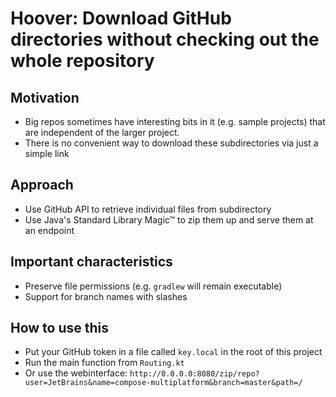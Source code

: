 # Hoover: Download GitHub directories without checking out the whole repository

## Motivation
- Big repos sometimes have interesting bits in it (e.g. sample projects) that are independent of the larger project.
- There is no convenient way to download these subdirectories via just a simple link

## Approach

- Use GitHub API to retrieve individual files from subdirectory
- Use Java's Standard Library Magic™ to zip them up and serve them at an endpoint

## Important characteristics
- Preserve file permissions (e.g. `gradlew` will remain executable)
- Support for branch names with slashes

## How to use this

- Put your GitHub token in a file called `key.local` in the root of this project
- Run the main function from `Routing.kt`
- Or use the webinterface: `http://0.0.0.0:8080/zip/repo?user=JetBrains&name=compose-multiplatform&branch=master&path=/`